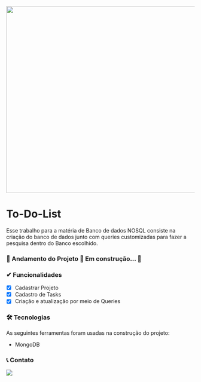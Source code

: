 <img src="[https://img.freepik.com/fotos-gratis/vista-frontal-de-livros-empilhados-e-escadas-para-o-dia-da-educacao_23-2149241046.jpg?w=1380&t=st=1681320518~exp=1681321118~hmac=e00840143dead808d99c0b702b38e080ba2534b53345949b4921f4f62dd0a4ba](https://cl9.com.br/wp-content/uploads/2020/09/quais-sao-os-principais-bancos-de-dados-e-seus-usos-p10dxhjt84h2n139nq8s29svoykjpvj0o3ydu2yx1k.jpg)" width="900px" height="500px">

# To-Do-List
 Esse trabalho para a matéria de Banco de dados NOSQL consiste na criação do banco de dados junto com queries customizadas para fazer a pesquisa dentro do Banco escolhido.
### 🚧  Andamento do Projeto 🚀 Em construção...  🚧

### ✔ Funcionalidades

  - [x] Cadastrar Projeto
  - [x] Cadastro de Tasks
  - [x] Criação e atualização por meio de Queries
 
### 🛠 Tecnologias

As seguintes ferramentas foram usadas na construção do projeto:

- MongoDB

### 📞 Contato
<a href="https://www.linkedin.com/in/carloscaykebn/" target="_blank"><img src="https://img.shields.io/badge/-LinkedIn-%230077B5?style=for-the-badge&logo=linkedin&logoColor=white" target="_blank"></a> 

